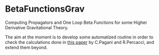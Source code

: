 # BetaFunctionsGrav
Computing Propagators and One Loop Beta Functions for some Higher Derivative Gravitational Theory.

The aim at the moment is to develop some automatized routine in order to check the calculations done in [this paper](https://arxiv.org/abs/1506.02882 ) by C.Pagani and R.Percacci, and extend them beyond. 

